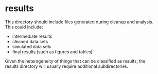 # results

This directory should include files generated during cleanup and analysis. This could include:

- intermediate results
- cleaned data sets
- simulated data sets
- final results (such as figures and tables)

Given the heterogeneity of things that can be classified as results, the results directory will usually require additional subdirectories.